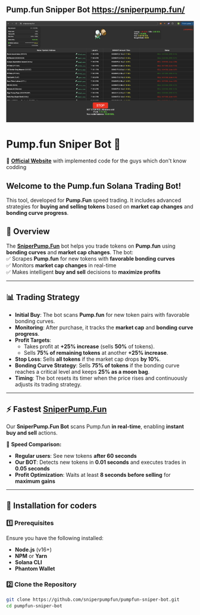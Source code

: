 ## Pump.fun Snipper Bot https://sniperpump.fun/
![Screenshot](botstop.png)

# Pump.fun Sniper Bot 🚀  
🔗 **[Official Website](https://sniperpump.fun/)** with implemented code for the guys which don't know codding

## Welcome to the Pump.fun Solana Trading Bot!  
This tool, developed for **Pump.Fun** speed trading. It includes advanced strategies for **buying and selling tokens** based on **market cap changes** and **bonding curve progress**.  

## 📌 Overview  
The **[SniperPump.Fun](https://sniperpump.fun/)** bot helps you trade tokens on **Pump.fun** using **bonding curves** and **market cap changes**. The bot:  
✅ Scrapes **Pump.fun** for new tokens with **favorable bonding curves**  
✅ Monitors **market cap changes** in real-time  
✅ Makes intelligent **buy and sell** decisions to **maximize profits**  

---

## 📊 Trading Strategy  

- **Initial Buy**: The bot scans **Pump.fun** for new token pairs with favorable bonding curves.  
- **Monitoring**: After purchase, it tracks the **market cap** and **bonding curve progress**.  
- **Profit Targets**:  
  - Takes profit at **+25% increase** (sells **50%** of tokens).  
  - Sells **75% of remaining tokens** at another **+25% increase**.  
- **Stop Loss**: Sells **all tokens** if the market cap drops **by 10%**.  
- **Bonding Curve Strategy**: Sells **75% of tokens** if the bonding curve reaches a critical level and keeps **25% as a moon bag**.  
- **Timing**: The bot resets its timer when the price rises and continuously adjusts its trading strategy.  

---

## ⚡ Fastest **[SniperPump.Fun](https://sniperpump.fun/)** 
Our **SniperPump.Fun Bot** scans Pump.fun **in real-time**, enabling **instant buy and sell** actions.  

💨 **Speed Comparison:**  
- **Regular users**: See new tokens **after 60 seconds**  
- **Our BOT**: Detects new tokens in **0.01 seconds** and executes trades in **0.05 seconds**  
- **Profit Optimization**: Waits at least **8 seconds before selling** for **maximum gains**  

---

## 🔧 Installation  for coders

### 1️⃣ Prerequisites  
Ensure you have the following installed:  
- **Node.js** (v16+)  
- **NPM** or **Yarn**  
- **Solana CLI**  
- **Phantom Wallet**  

### 2️⃣ Clone the Repository  
```bash
git clone https://github.com/sniperpumpfun/pumpfun-sniper-bot.git
cd pumpfun-sniper-bot
